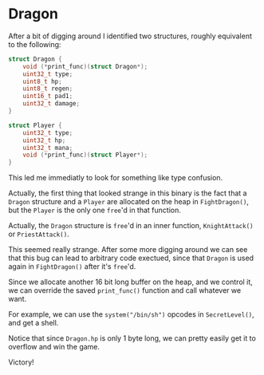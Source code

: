 # Dragon

After a bit of digging around I identified two structures, roughly equivalent to the following:

```c
struct Dragon {
    void (*print_func)(struct Dragon*);
    uint32_t type;
    uint8_t hp;
    uint8_t regen;
    uint16_t pad1;
    uint32_t damage;
}

struct Player {
    uint32_t type;
    uint32_t hp;
    uint32_t mana;
    void (*print_func)(struct Player*);
}
```

This led me immediatly to look for something like type confusion.

Actually, the first thing that looked strange in this binary is the fact that a `Dragon` structure and a `Player` are allocated on the heap in `FightDragon()`, but the `Player` is the only one `free`'d in that function.

Actually, the `Dragon` structure is `free`'d in an inner function, `KnightAttack()` or `PriestAttack()`.

This seemed really strange. After some more digging around we can see that this bug can lead to arbitrary code exectued, since that `Dragon` is used again in `FightDragon()` after it's `free`'d.

Since we allocate another 16 bit long buffer on the heap, and we control it, we can override the saved `print_func()` function and call whatever we want.

For example, we can use the `system("/bin/sh")` opcodes in `SecretLevel()`, and get a shell.

Notice that since `Dragon.hp` is only 1 byte long, we can pretty easily get it to overflow and win the game.

Victory!
